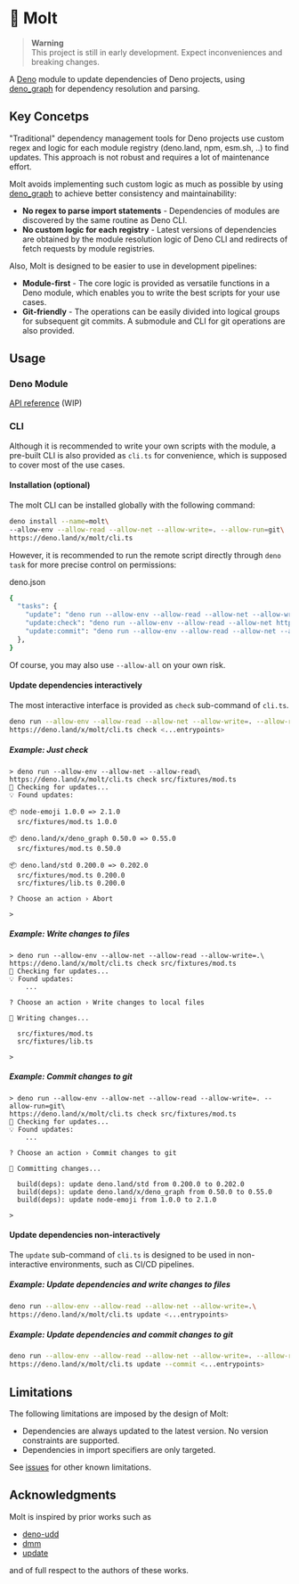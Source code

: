 # 🦕 Molt

> **Warning**\
> This project is still in early development. Expect inconveniences and breaking changes.

A [Deno] module to update dependencies of Deno projects, using [deno_graph] for dependency resolution and parsing.

## Key Concetps

"Traditional" dependency management tools for Deno projects use custom regex and logic for each module registry (deno.land, npm, esm.sh, ..) to find updates. This approach is not robust and requires a lot of maintenance effort.

Molt avoids implementing such custom logic as much as possible by using [deno_graph] to achieve better consistency and maintainability:

- **No regex to parse import statements** - Dependencies of modules are discovered by the same routine as Deno CLI.
- **No custom logic for each registry** - Latest versions of dependencies are obtained by the module resolution logic of Deno CLI and redirects of fetch requests by module registries.

Also, Molt is designed to be easier to use in development pipelines:

- **Module-first** - The core logic is provided as versatile functions in a Deno module, which enables you to write the best scripts for your use cases.
- **Git-friendly** - The operations can be easily divided into logical groups for subsequent git commits. A submodule and CLI for git operations are also provided.


## Usage

### Deno Module

[API reference] (WIP)

### CLI

Although it is recommended to write your own scripts with the module, a pre-built CLI is also provided as `cli.ts` for convenience, which is supposed to cover most of the use cases.

#### Installation (optional)

The molt CLI can be installed globally with the following command:

```sh
deno install --name=molt\
--allow-env --allow-read --allow-net --allow-write=. --allow-run=git\
https://deno.land/x/molt/cli.ts
```

However, it is recommended to run the remote script directly through `deno task` for more precise control on permissions:

deno.json
```sh
{
  "tasks": {
    "update": "deno run --allow-env --allow-read --allow-net --allow-write=. https://deno.land/x/molt/cli.ts update",
    "update:check": "deno run --allow-env --allow-read --allow-net https://deno.land/x/molt/cli.ts check",
    "update:commit": "deno run --allow-env --allow-read --allow-net --allow-write=. --allow-run=git https://deno.land/x/molt/cli.ts update --commit",
  },
}
```

Of course, you may also use `--allow-all` on your own risk.

#### Update dependencies interactively

The most interactive interface is provided as `check` sub-command of `cli.ts`.

```sh
deno run --allow-env --allow-read --allow-net --allow-write=. --allow-run=git\
https://deno.land/x/molt/cli.ts check <...entrypoints>
```

##### Example: Just check

```
> deno run --allow-env --allow-net --allow-read\
https://deno.land/x/molt/cli.ts check src/fixtures/mod.ts 
🔎 Checking for updates...
💡 Found updates:

📦 node-emoji 1.0.0 => 2.1.0
  src/fixtures/mod.ts 1.0.0

📦 deno.land/x/deno_graph 0.50.0 => 0.55.0
  src/fixtures/mod.ts 0.50.0

📦 deno.land/std 0.200.0 => 0.202.0
  src/fixtures/mod.ts 0.200.0
  src/fixtures/lib.ts 0.200.0

? Choose an action › Abort

>
```

##### Example: Write changes to files

```
> deno run --allow-env --allow-net --allow-read --allow-write=.\
https://deno.land/x/molt/cli.ts check src/fixtures/mod.ts 
🔎 Checking for updates...
💡 Found updates:
    ...

? Choose an action › Write changes to local files

💾 Writing changes...

  src/fixtures/mod.ts
  src/fixtures/lib.ts

>
```

##### Example: Commit changes to git

```
> deno run --allow-env --allow-net --allow-read --allow-write=. --allow-run=git\
https://deno.land/x/molt/cli.ts check src/fixtures/mod.ts 
🔎 Checking for updates...
💡 Found updates:
    ...

? Choose an action › Commit changes to git

📝 Committing changes...

  build(deps): update deno.land/std from 0.200.0 to 0.202.0
  build(deps): update deno.land/x/deno_graph from 0.50.0 to 0.55.0
  build(deps): update node-emoji from 1.0.0 to 2.1.0

>
```

#### Update dependencies non-interactively

The `update` sub-command of `cli.ts` is designed to be used in non-interactive environments, such as CI/CD pipelines.

##### Example: Update dependencies and write changes to files

```sh
deno run --allow-env --allow-read --allow-net --allow-write=.\
https://deno.land/x/molt/cli.ts update <...entrypoints>
```

##### Example: Update dependencies and commit changes to git

```sh
deno run --allow-env --allow-read --allow-net --allow-write=. --allow-run=git\
https://deno.land/x/molt/cli.ts update --commit <...entrypoints>
```

## Limitations

The following limitations are imposed by the design of Molt:

- Dependencies are always updated to the latest version. No version constraints are supported.
- Dependencies in import specifiers are only targeted.

See [issues] for other known limitations.

## Acknowledgments

Molt is inspired by prior works such as

- [deno-udd](https://github.com/hayd/deno-udd)
- [dmm](https://github.com/drashland/dmm)
- [update](https://github.com/deaddeno/update)

and of full respect to the authors of these works.

<!-- Links -->
[Deno]: https://deno.land
[deno_graph]: https://github.com/denoland/deno_graph
[API reference]: https://deno.land/x/molt
[issues]: https://github.com/hasundue/molt/issues
